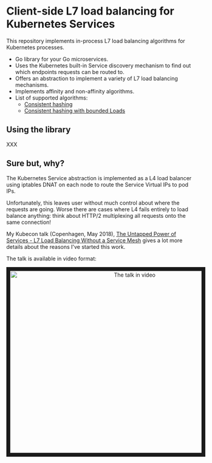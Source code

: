 # Client-side L7 load balancing for Kubernetes Services

This repository implements in-process L7 load balancing algorithms for
Kubernetes processes.

- Go library for your Go microservices.
- Uses the Kubernetes built-in Service discovery mechanism to find out which
  endpoints requests can be routed to.
- Offers an abstraction to implement a variety of L7 load balancing mechanisms.
- Implements affinity and non-affinity algorithms.
- List of supported algorithms:
  - [Consistent hashing](https://en.wikipedia.org/wiki/Consistent_hashing)
  - [Consistent hashing with bounded Loads](https://arxiv.org/abs/1608.01350)


## Using the library

XXX

## Sure but, why?

The Kubernetes Service abstraction is implemented as a L4 load balancer using
iptables DNAT on each node to route the Service Virtual IPs to pod IPs.

Unfortunately, this leaves user without much control about where the requests
are going. Worse there are cases where L4 fails entirely to load balance
anything: think about HTTP/2 multiplexing all requests onto the same
connection!

My Kubecon talk (Copenhagen, May 2018), [The Untapped
Power of Services - L7 Load Balancing Without a Service Mesh](
https://kccnceu18.sched.com/event/ENvv/the-untapped-power-of-services-l7-load-balancing-without-a-service-mesh-damien-lespiau-weaveworks-advanced-skill-level)
gives a lot more details about the reasons I've started this work.

The talk is available in video format:

<p align="center">
  <a href="http://www.youtube.com/watch?feature=player_embedded&v=PQnTBUr174M"
     target="_blank">
    <img src="http://img.youtube.com/vi/PQnTBUr174M/0.jpg" 
         alt="The talk in video" width="640" height="480" border="10" />
  </a>
</p>

